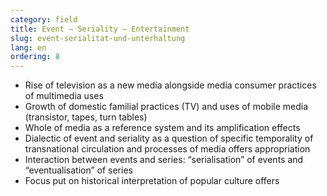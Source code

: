 ```yaml
---
category: field
title: Event – Seriality – Entertainment
slug: event-serialitat-und-unterhaltung
lang: en
ordering: 8
---
```

-	Rise of television as a new media alongside media consumer practices of multimedia uses
-	Growth of domestic familial practices (TV) and uses of mobile media (transistor, tapes, turn tables)
-	Whole of media as a reference system and its amplification effects
-	Dialectic of event and seriality as a question of specific temporality of transnational circulation and processes of media offers appropriation
-	Interaction between events and series: “serialisation” of events and “eventualisation” of series
-	Focus put on historical interpretation of popular culture offers
